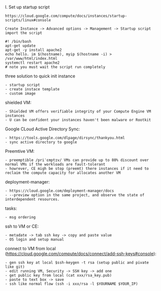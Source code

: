 I. Set up startup script

    https://cloud.google.com/compute/docs/instances/startup-scripts/linux#console
        
    Create Instance -> Advanced options -> Management -> Startup script
    import the script

    #! /bin/bash
    apt-get update
    apt-get -y install apache2
    echo hello. im $(hostname), myip $(hostname -i) > /var/www/html/index.html
    systemctl restart apache2
    # note you must wait the script run completely

three solution to quick init instance

    - startup script
    - create instace template
    - custom image

shielded VM:

    - Shielded VM offers verifiable integrity of your Compute Engine VM instances
    - U can be confident your instances haven't been malware or Rootkit

Google CLoud Active Directory Sync:

    - https://tools.google.com/dlpage/dirsync/thankyou.html
    - sync active directory to google

Preemtive VM:

    - preemptible /priˈɛmptɪv/ VMs can provide up to 80% discount over normal VMs if the workloads are fault-tolerant
    - howrever, CE migh be stop (preemt) there instances if it need to reclaim the compute capacity for allocates another VM

deployment-manager:

    - https://cloud.google.com/deployment-manager/docs
    - --preview option in the same project, and observe the state of interdependent resources.
   
tasks:
    
    - msg ordering

ssh to VM or CE:

    - metadate -> tab ssh key -> copy and paste value
    - OS login and setup manual

connect to VM from local (https://cloud.google.com/compute/docs/connect/add-ssh-keys#console):
    
    - gen ssh key at local $ssh-keygen -t rsa (setup public and pivate like git)
    - edit running VM, Security -> SSH key -> add one
    - get public key from local (cat xxx/rsa_key.pub)
    - paste to text box -> save
    - ssh like normal flow (ssh -i xxx/rsa -l $YOURNAME $YOUR_IP)
